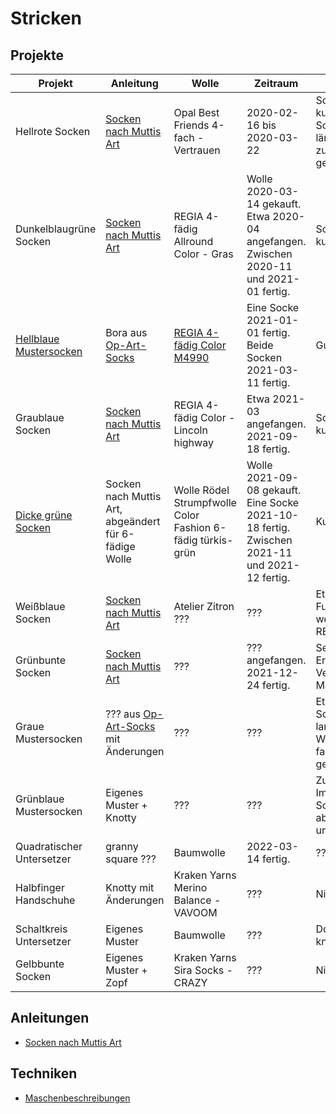 # Stricken

## Projekte

| Projekt | Anleitung | Wolle | Zeitraum | Notizen
| - | - | - | - | - |
| Hellrote Socken | [Socken nach Muttis Art](Socken/MuttisArt.md) | Opal Best Friends 4-fach - Vertrauen | 2020-02-16 bis 2020-03-22 | Schaft ist etwas kurz. Einer der Socken ist etwas länger (am Fuß zu weit gestrickt).
| Dunkelblaugrüne Socken | [Socken nach Muttis Art](Socken/MuttisArt.md) | REGIA 4-fädig Allround Color - Gras | Wolle 2020-03-14 gekauft. Etwa 2020-04 angefangen. Zwischen 2020-11 und 2021-01 fertig. | Schaft ist zu kurz.
| [Hellblaue Mustersocken](Projekte/Bora-Hellblau/Bora-Hellblau.md) | Bora aus [Op-Art-Socks](Buecher/Op-Art-Socks.md) | [REGIA 4-fädig Color M4990](Wolle/REGIA-4-faedig-Color-M4990.png) | Eine Socke 2021-01-01 fertig. Beide Socken 2021-03-11 fertig. | Gute Passform.
| Graublaue Socken | [Socken nach Muttis Art](Socken/MuttisArt.md) | REGIA 4-fädig Color - Lincoln highway | Etwa 2021-03 angefangen. 2021-09-18 fertig. | Schaft ist etwas kurz.
| [Dicke grüne Socken](Projekte/6-faedig-gruen/6-faedig-gruen.md) | Socken nach Muttis Art, abgeändert für 6-fädige Wolle | Wolle Rödel Strumpfwolle Color Fashion 6-fädig türkis-grün | Wolle 2021-09-08 gekauft. Eine Socke 2021-10-18 fertig. Zwischen 2021-11 und 2021-12 fertig. | Kuschelig.
| Weißblaue Socken | [Socken nach Muttis Art](Socken/MuttisArt.md) | Atelier Zitron ??? | ??? | Etwas zu kurz im Fuß. Wolle ist weicher als REGIA Wollen.
| Grünbunte Socken | [Socken nach Muttis Art](Socken/MuttisArt.md) | ??? | ??? angefangen. 2021-12-24 fertig. | Sehr schönes Ergebnis. Verschenkt. ??? Maß im Fuß.
| Graue Mustersocken | ??? aus [Op-Art-Socks](Buecher/Op-Art-Socks.md) mit Änderungen | ??? | ??? | Etwas weit im Schaft. Sehr langer Schaft. Wolle (100g) hat fast nicht gereicht.
| Grünblaue Mustersocken | Eigenes Muster + Knotty | ??? | ??? | Zu lang im Fuß. Im Muster im Schaft enger, aber unproblematisch.
| Quadratischer Untersetzer | granny square ??? | Baumwolle | 2022-03-14 fertig. | ???
| Halbfinger Handschuhe | Knotty mit Änderungen | Kraken Yarns Merino Balance - VAVOOM | ??? | Nice
| Schaltkreis Untersetzer | Eigenes Muster | Baumwolle | ??? | Double-face knitting
| Gelbbunte Socken | Eigenes Muster + Zopf | Kraken Yarns Sira Socks - CRAZY | ??? | Nice

## Anleitungen
* [Socken nach Muttis Art](Socken/MuttisArt.md)

## Techniken
* [Maschenbeschreibungen](Techniken/Maschen.md)
